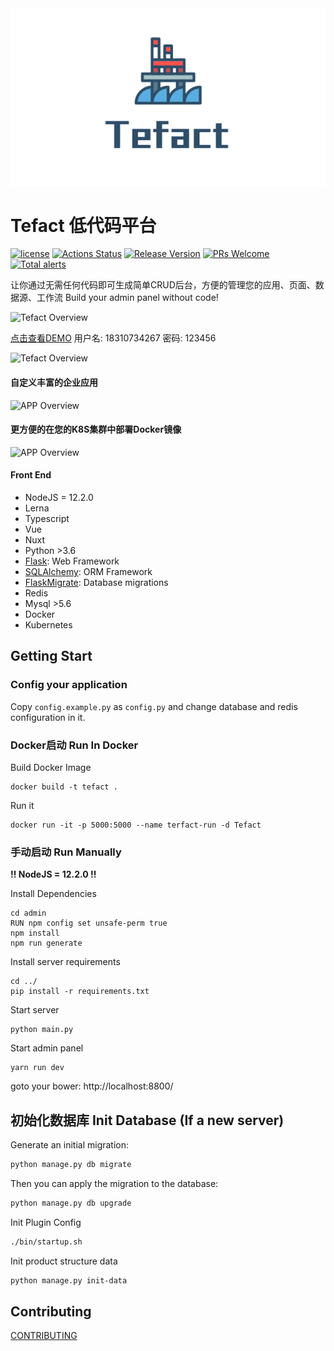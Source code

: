 <div align="center">
  <img src="./admin/assets/images/logo-banner.png">
</div>

# Tefact 低代码平台

[![license](https://img.shields.io/badge/license-MIT-brightgreen.svg?style=flat)](https://github.com/Tefact/tefact-saas)
[![Actions Status](https://github.com/tefact/tefact-saas/workflows/deploy/badge.svg)](https://github.com/tefact/tefact-saas/actions)
[![Release Version](https://img.shields.io/badge/release-0.0.1-red.svg)](https://github.com/Tefact/tefact-saas/releases)
[![PRs Welcome](https://img.shields.io/badge/PRs-welcome-brightgreen.svg)](https://github.com/Tefact/tefact-saas/pulls)
[![Total alerts](https://img.shields.io/lgtm/alerts/g/Tefact/tefact-saas.svg?logo=lgtm&logoWidth=18)](https://lgtm.com/projects/g/Tefact/tefact-saas/alerts/)

让你通过无需任何代码即可生成简单CRUD后台，方便的管理您的应用、页面、数据源、工作流 
Build your admin panel without code!

![Tefact Overview](./docs/images/editor.png)

[点击查看DEMO](http://saas.tefact.com)
用户名: 18310734267
密码: 123456

![Tefact Overview](./docs/images/home-page.png)

#### 自定义丰富的企业应用

![APP Overview](./docs/images/app.png)

#### 更方便的在您的K8S集群中部署Docker镜像

![APP Overview](./docs/images/k8s.png)

#### Front End

- NodeJS = 12.2.0
- Lerna
- Typescript
- Vue
- Nuxt
- Python >3.6
- [Flask](https://www.palletsprojects.com/p/flask/): Web Framework
- [SQLAlchemy](https://github.com/pallets/flask-sqlalchemy): ORM Framework
- [FlaskMigrate](https://github.com/miguelgrinberg/Flask-Migrate): Database migrations
- Redis
- Mysql >5.6
- Docker
- Kubernetes

## Getting Start

### Config your application

Copy `config.example.py` as `config.py` and change database and redis configuration in it.

### Docker启动 Run In Docker

Build Docker Image

```shell script
docker build -t tefact .
```

Run it

```shell script
docker run -it -p 5000:5000 --name terfact-run -d Tefact
```

### 手动启动 Run Manually

**!! NodeJS = 12.2.0 !!**

Install Dependencies

```
cd admin
RUN npm config set unsafe-perm true
npm install
npm run generate
```

Install server requirements

```
cd ../
pip install -r requirements.txt
```

Start server

```
python main.py
```

Start admin panel

```
yarn run dev
```

goto your bower: http://localhost:8800/

## 初始化数据库 Init Database (If a new server)

Generate an initial migration:

```bash
python manage.py db migrate
```

Then you can apply the migration to the database:

```bash
python manage.py db upgrade
```

Init Plugin Config

```bash
./bin/startup.sh
```

Init product structure data

```bash
python manage.py init-data
```

## Contributing

[CONTRIBUTING](./CONTRIBUTING.md)
